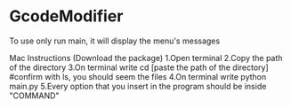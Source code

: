 # GcodeModifier
To use only run main, it will display the menu's messages
 
Mac Instructions (Download the package)
1.Open terminal
2.Copy the path of the directory 
3.On terminal write cd [paste the path of the directory]   #confirm with ls, you should seem the files
4.On terminal write python main.py
5.Every option that you insert in the program should be inside "COMMAND"
 
